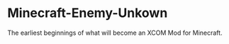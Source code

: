 Minecraft-Enemy-Unkown
======================

The earliest beginnings of what will become an XCOM Mod for Minecraft.
